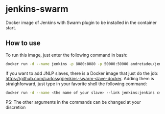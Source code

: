 # jenkins-swarm
Docker image of Jenkins with Swarm plugin to be installed in the container start.

## How to use
To run this image, just enter the following command in bash:

```bash
docker run -d --name jenkins -p 8080:8080 -p 50000:50000 andretadeu/jenkins-swarm
```

If you want to add JNLP slaves, there is a Docker image that just do the job:  https://github.com/carlossg/jenkins-swarm-slave-docker. Adding them is straighforward, just type in your favorite shell the following command:

```bash
docker run -d --name <the name of your slave> --link jenkins:jenkins csanchez/jenkins-swarm-slave -username jenkins -password jenkins -executors <the number of executors you want>
```

PS: The other arguments in the commands can be changed at your discretion
